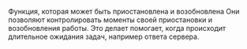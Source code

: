 Функция, которая может быть приостановлена и возобновлена Они позволяют контролировать моменты своей приостановки и возобновления работы. Это делает помогает, когда происходит длительное ожидания задач, например ответа сервера.